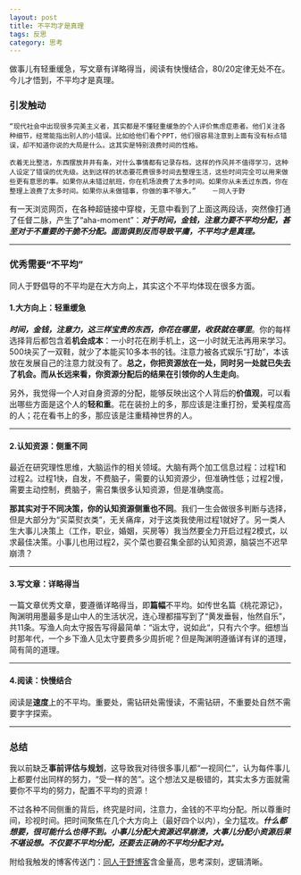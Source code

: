 ```yaml
---
layout: post
title: 不平均才是真理
tags: 反思
category: 思考
---
```


做事儿有轻重缓急，写文章有详略得当，阅读有快慢结合，80/20定律无处不在。今儿才悟到，不平均才是真理。

### 引发触动


```
“现代社会中出现很多完美主义者，其实都是不懂轻重缓急的个人评价焦虑症患者。他们关注各种细节，经常能指出别人的小错误。比如给他们看个PPT，他们很容易注意到上面有没有标点错误，却不知道你说的大局是什么。这其实是特别浪费时间的性格。

衣着无比整洁，东西摆放井井有条，对什么事情都有记录存档，这样的作风并不值得学习，这种人设定了错误的优先级。达到这样的状态要花费很多时间去整理生活，这些时间完全可以用来做些更有意思的事。如果你从未错过航班，你在机场浪费了太多时间。如果你从未丢过东西，你在整理上浪费了太多时间。如果你从未做错事，你做的事不够大。”    －同人于野
```

有一天浏览网页，在各种超链接中穿梭，无意中看到了上面这两段话，突然像打通了任督二脉，产生了“aha-moment”：***对于时间，金钱，注意力要不平均分配，甚至对于不重要的干脆不分配。面面俱到反而导致平庸，不平均才是真理。***


---

### 优秀需要“不平均”
同人于野倡导的不平均是在大方向上，其实这个不平均体现在很多方面。
#### 1.大方向上：轻重缓急

***时间，金钱，注意力，这三样宝贵的东西，你花在哪里，收获就在哪里***。你的每样选择背后都包含着**机会成本**：一小时花在刷手机上，这一小时就无法再用来学习。500块买了一双鞋，就少了本能买10多本书的钱。注意力被各式娱乐“打劫”，本该放在发展自己的注意力就没有了。**总之，你把资源放在一处，同时另一处就已失去了机会。而从长远来看，你资源分配后的结果在引领你的人生走向**。

另外，我觉得一个人对自身资源的分配，能够反映出这个人背后的**价值观**，可以看出哪些方面是这个人的**轻和重**。花在装扮上的多，那应该是注重打扮，爱美程度高的人；花在看书上的多，那应该是注重精神世界的人。

---

#### 2.认知资源：侧重不同
最近在研究理性思维，大脑运作的相关领域。大脑有两个加工信息过程：过程1和过程2。过程1快，自发，不费脑子，需要的认知资源少，但准确性低；过程2慢，需要主动控制，费脑子，需召集很多认知资源，但是准确度高。

**那其实对于不同决策，你的认知资源侧重也不同**。我们一生会做很多判断与选择，但是大部分为“买菜熨衣类”，无关痛痒，对于这类我使用过程1就好了。另一类人生大事儿决策上（工作，职业，婚姻，买房等）我当然要全力开启过程2模式，以求最佳决策。小事儿也用过程2，买个菜也要召集全部的认知资源，脑袋岂不迟早崩溃？


---

#### 3.写文章：详略得当
一篇文章优秀文章，要遵循详略得当，即**篇幅**不平均。如传世名篇《桃花源记》，陶渊明用墨最多是山中人的生活状况，连心理都描写到了“黄发垂髫，怡然自乐”，共11条。写渔人向太守报告写得最简单：“诣太守，说如此“，只有六个字。细想当时那年代，一个乡下渔人见太守要费多少周折呢？但是陶渊明遵循详有详的道理，简有简的道理。

---

#### 4.阅读：快慢结合
阅读是**速度**上的不平均。重要处，需钻研处需慢读，不需钻研，不重要处自然不需要字字探索。

---


### 总结
我以前缺乏**事前评估与规划**，这导致我对待很多事儿都“一视同仁”，认为每件事儿上都要付出同样的努力，“受一样的苦”。这个想法又是极错的，其实太多方面就需要你不平均的努力，配置不平均的资源！

不过各种不同侧重的背后，终究是时间，注意力，金钱的不平均分配。所以尊重时间，珍视时间。把时间聚焦在几个大方向上（最好四个以内），全力猛攻。***什么都想要，很可能什么也得不到。小事儿分配大资源迟早崩溃，大事儿分配小资源后果不堪设想。不仅要不平均分配，还要去正确的不平均分配才对。***

附给我触发的博客传送门：[同人于野博客](http://www.geekonomics10000.com/973)含金量高，思考深刻，逻辑清晰。

[同人于野]:http://www.geekonomics10000.com/973